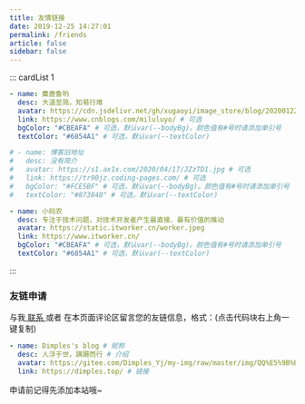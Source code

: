 ```yaml
---
title: 友情链接
date: 2019-12-25 14:27:01
permalink: /friends
article: false
sidebar: false
---
```


<!--
普通卡片列表容器，可用于友情链接、项目推荐、古诗词展示等。
cardList 后面可跟随一个数字表示每行最多显示多少个，选值范围1~4，默认3。在小屏时会根据屏幕宽度减少每行显示数量。
-->

::: cardList 1

```yaml
- name: 麋鹿鲁哟
  desc: 大道至简，知易行难
  avatar: https://cdn.jsdelivr.net/gh/xugaoyi/image_store/blog/20200122153807.jpg # 可选
  link: https://www.cnblogs.com/miluluyo/ # 可选
  bgColor: "#CBEAFA" # 可选，默认var(--bodyBg)。颜色值有#号时请添加单引号
  textColor: "#6854A1" # 可选，默认var(--textColor)

# - name: 博客旧地址
#   desc: 没有简介
#   avatar: https://s1.ax1x.com/2020/04/17/JZzTD1.jpg # 可选
#   link: https://tr90jz.coding-pages.com/ # 可选
#   bgColor: "#FCE5BF" # 可选，默认var(--bodyBg)。颜色值有#号时请添加单引号
#   textColor: "#873840" # 可选，默认var(--textColor)

- name: 小码农
  desc: 专注于技术问题，对技术开发者产生最直接、最有价值的推动
  avatar: https://static.itworker.cn/worker.jpeg
  link: https://www.itworker.cn/
  bgColor: "#CBEAFA" # 可选，默认var(--bodyBg)。颜色值有#号时请添加单引号
  textColor: "#6854A1" # 可选，默认var(--textColor)
```

:::

### 友链申请

与我[ 联系 ](/about/#联系)或者 在本页面评论区留言您的友链信息，格式：(点击代码块右上角一键复制)

```yaml
- name: Dimples's blog # 昵称
  desc: 人浮于世，蹒跚而行 # 介绍
  avatar: https://gitee.com/Dimples_Yj/my-img/raw/master/img/QQ%E5%9B%BE%E7%89%8720201025032558.jpg # 头像
  link: https://dimples.top/ # 链接
```

申请前记得先添加本站哦~

